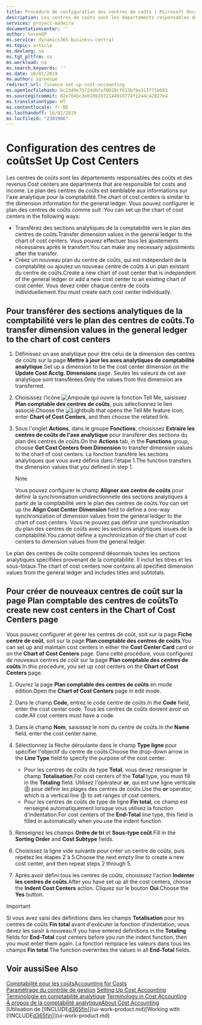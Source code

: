 ```yaml
---
title: Procédure de configuration des centres de coûts | Microsoft Docs
description: Les centres de coûts sont les départements responsables des coûts et des revenus. Le plan des centres de coûts est semblable aux informations sur l'axe analytique pour la comptabilité.
services: project-madeira
documentationcenter: ''
author: SorenGP
ms.service: dynamics365-business-central
ms.topic: article
ms.devlang: na
ms.tgt_pltfrm: na
ms.workload: na
ms.search.keywords: ''
ms.date: 10/01/2019
ms.author: sgroespe
redirect_url: finance-set-up-cost-accounting
ms.openlocfilehash: bc2349e75724dbfaf0028cf015bfbe311f75bb81
ms.sourcegitcommit: 02e704bc3e01d62072144919774f1244c42827e4
ms.translationtype: HT
ms.contentlocale: fr-BE
ms.lasthandoff: 10/01/2019
ms.locfileid: "2301966"
---
```

# <a name="set-up-cost-centers"></a><span data-ttu-id="7d25e-104">Configuration des centres de coûts</span><span class="sxs-lookup"><span data-stu-id="7d25e-104">Set Up Cost Centers</span></span>
<span data-ttu-id="7d25e-105">Les centres de coûts sont les départements responsables des coûts et des revenus.</span><span class="sxs-lookup"><span data-stu-id="7d25e-105">Cost centers are departments that are responsible for costs and income.</span></span> <span data-ttu-id="7d25e-106">Le plan des centres de coûts est semblable aux informations sur l'axe analytique pour la comptabilité.</span><span class="sxs-lookup"><span data-stu-id="7d25e-106">The chart of cost centers is similar to the dimension information for the general ledger.</span></span> <span data-ttu-id="7d25e-107">Vous pouvez configurer le plan des centres de coûts comme suit :</span><span class="sxs-lookup"><span data-stu-id="7d25e-107">You can set up the chart of cost centers in the following ways:</span></span>  

-   <span data-ttu-id="7d25e-108">Transférez des sections analytiques de la comptabilité vers le plan des centres de coûts.</span><span class="sxs-lookup"><span data-stu-id="7d25e-108">Transfer dimension values in the general ledger to the chart of cost centers.</span></span> <span data-ttu-id="7d25e-109">Vous pouvez effectuer tous les ajustements nécessaires après le transfert.</span><span class="sxs-lookup"><span data-stu-id="7d25e-109">You can make any necessary adjustments after the transfer.</span></span>  
-   <span data-ttu-id="7d25e-110">Créez un nouveau plan du centre de coûts, qui est indépendant de la comptabilité ou ajoutez un nouveau centre de coûts à un plan existant du centre de coûts.</span><span class="sxs-lookup"><span data-stu-id="7d25e-110">Create a new chart of cost center that is independent of the general ledger or add a new cost center to an existing chart of cost center.</span></span> <span data-ttu-id="7d25e-111">Vous devez créer chaque centre de coûts individuellement.</span><span class="sxs-lookup"><span data-stu-id="7d25e-111">You must create each cost center individually.</span></span>  

## <a name="to-transfer-dimension-values-in-the-general-ledger-to-the-chart-of-cost-centers"></a><span data-ttu-id="7d25e-112">Pour transférer des sections analytiques de la comptabilité vers le plan des centres de coûts.</span><span class="sxs-lookup"><span data-stu-id="7d25e-112">To transfer dimension values in the general ledger to the chart of cost centers</span></span>  
1.  <span data-ttu-id="7d25e-113">Définissez un axe analytique pour être celui de la dimension des centres de coûts sur la page **Mettre à jour les axes analytiques de comptabilité analytique**.</span><span class="sxs-lookup"><span data-stu-id="7d25e-113">Set up a dimension to be the cost center dimension on the **Update Cost Acctg. Dimensions** page.</span></span> <span data-ttu-id="7d25e-114">Seules les valeurs de cet axe analytique sont transférées.</span><span class="sxs-lookup"><span data-stu-id="7d25e-114">Only the values from this dimension are transferred.</span></span>  
2.  <span data-ttu-id="7d25e-115">Choisissez l'icône ![Ampoule qui ouvre la fonction Tell Me](media/ui-search/search_small.png "Dites-moi ce que vous voulez faire"), saisissez **Plan comptable des centres de coûts**, puis sélectionnez le lien associé.</span><span class="sxs-lookup"><span data-stu-id="7d25e-115">Choose the ![Lightbulb that opens the Tell Me feature](media/ui-search/search_small.png "Tell me what you want to do") icon, enter **Chart of Cost Centers**, and then choose the related link.</span></span>  
3.  <span data-ttu-id="7d25e-116">Sous l'onglet **Actions**, dans le groupe **Fonctions**, choisissez **Extraire les centres de coûts de l'axe analytique** pour transférer des sections du plan des centres de coûts.</span><span class="sxs-lookup"><span data-stu-id="7d25e-116">On the **Actions** tab, in the **Functions** group, choose **Get Cost Centers from Dimension** to transfer dimension values to the chart of cost centers.</span></span> <span data-ttu-id="7d25e-117">La fonction transfère les sections analytiques que vous avez définis dans l'étape 1.</span><span class="sxs-lookup"><span data-stu-id="7d25e-117">The function transfers the dimension values that you defined in step 1.</span></span>  

    > [!NOTE]  
    >  <span data-ttu-id="7d25e-118">Vous pouvez configurer le champ **Aligner axe centre de coûts** pour définir la synchronisation unidirectionnelle des sections analytiques à partir de la comptabilité vers le plan des centres de coûts.</span><span class="sxs-lookup"><span data-stu-id="7d25e-118">You can set up the **Align Cost Center Dimension**  field to define a one-way synchronization of dimension values from the general ledger to the chart of cost centers.</span></span> <span data-ttu-id="7d25e-119">Vous ne pouvez pas définir une synchronisation du plan des centres de coûts avec les sections analytiques issues de la comptabilité.</span><span class="sxs-lookup"><span data-stu-id="7d25e-119">You cannot define a synchronization of the chart of cost centers to dimension values from the general ledger.</span></span>  

<span data-ttu-id="7d25e-120">Le plan des centres de coûts comprend désormais toutes les sections analytiques spécifiées provenant de la comptabilité. Il inclut les titres et les sous-totaux.</span><span class="sxs-lookup"><span data-stu-id="7d25e-120">The chart of cost centers now contains all specified dimension values from the general ledger and includes titles and subtotals.</span></span>  

## <a name="to-create-new-cost-centers-in-the-chart-of-cost-centers-page"></a><span data-ttu-id="7d25e-121">Pour créer de nouveaux centres de coût sur la page Plan comptable des centres de coûts</span><span class="sxs-lookup"><span data-stu-id="7d25e-121">To create new cost centers in the Chart of Cost Centers page</span></span>  
<span data-ttu-id="7d25e-122">Vous pouvez configurer et gérer les centres de coût, soit sur la page **Fiche centre de coût**, soit sur la page **Plan comptable des centres de coûts**.</span><span class="sxs-lookup"><span data-stu-id="7d25e-122">You can set up and maintain cost centers in either the **Cost Center Card** card or on the **Chart of Cost Centers** page.</span></span> <span data-ttu-id="7d25e-123">Dans cette procédure, vous configurez de nouveaux centres de coût sur la page **Plan comptable des centres de coûts**.</span><span class="sxs-lookup"><span data-stu-id="7d25e-123">In this procedure, you set up cost centers on the **Chart of Cost Centers** page.</span></span>  

1. <span data-ttu-id="7d25e-124">Ouvrez la page **Plan comptable des centres de coûts** en mode édition.</span><span class="sxs-lookup"><span data-stu-id="7d25e-124">Open the **Chart of Cost Centers** page in edit mode.</span></span>  
2. <span data-ttu-id="7d25e-125">Dans le champ **Code**, entrez le code centre de coûts.</span><span class="sxs-lookup"><span data-stu-id="7d25e-125">In the **Code** field, enter the cost center code.</span></span> <span data-ttu-id="7d25e-126">Tous les centres de coûts doivent avoir un code.</span><span class="sxs-lookup"><span data-stu-id="7d25e-126">All cost centers must have a code.</span></span>  
3. <span data-ttu-id="7d25e-127">Dans le champ **Nom**, saisissez le nom du centre de coûts.</span><span class="sxs-lookup"><span data-stu-id="7d25e-127">In the **Name** field, enter the cost center name.</span></span>  
4. <span data-ttu-id="7d25e-128">Sélectionnez la flèche déroulante dans le champ **Type ligne** pour spécifier l'objectif du centre de coûts.</span><span class="sxs-lookup"><span data-stu-id="7d25e-128">Choose the drop-down arrow in the **Line Type** field to specify the purpose of the cost center.</span></span>  

    - <span data-ttu-id="7d25e-129">Pour les centres de coûts de type **Total**, vous devez renseigner le champ **Totalisation**.</span><span class="sxs-lookup"><span data-stu-id="7d25e-129">For cost centers of the **Total** type, you must fill in the **Totaling** field.</span></span> <span data-ttu-id="7d25e-130">Utilisez l'opérateur **or**, qui est une ligne verticale (**&#124;**) pour définir les plages des centres de coûts.</span><span class="sxs-lookup"><span data-stu-id="7d25e-130">Use the **or** operator, which is a vertical line (**&#124;**) to set ranges of cost centers.</span></span>  
    - <span data-ttu-id="7d25e-131">Pour les centres de coûts de type de ligne **Fin total**, ce champ est renseigné automatiquement lorsque vous utilisez la fonction d'indentation.</span><span class="sxs-lookup"><span data-stu-id="7d25e-131">For cost centers of the **End-Total** line type, this field is filled in automatically when you use the indent function.</span></span>  
5.  <span data-ttu-id="7d25e-132">Renseignez les champs **Ordre de tri** et **Sous-type coût**.</span><span class="sxs-lookup"><span data-stu-id="7d25e-132">Fill in the **Sorting Order** and **Cost Subtype** fields.</span></span>  
6.  <span data-ttu-id="7d25e-133">Choisissez la ligne vide suivante pour créer un centre de coûts, puis répétez les étapes 2 à 5.</span><span class="sxs-lookup"><span data-stu-id="7d25e-133">Choose the next empty line to create a new cost center, and then repeat steps 2 through 5.</span></span>  
7.  <span data-ttu-id="7d25e-134">Après avoir défini tous les centres de coûts, choisissez l'action **Indenter les centres de coûts**.</span><span class="sxs-lookup"><span data-stu-id="7d25e-134">After you have set up all the cost centers, choose the **Indent Cost Centers** action.</span></span> <span data-ttu-id="7d25e-135">Cliquez sur le bouton **Oui**.</span><span class="sxs-lookup"><span data-stu-id="7d25e-135">Choose the **Yes** button.</span></span>  

> [!IMPORTANT]  
>  <span data-ttu-id="7d25e-136">Si vous avez saisi des définitions dans les champs **Totalisation** pour les centres de coûts **Fin total** avant d'exécuter la fonction d'indentation, vous devez les saisir à nouveau.</span><span class="sxs-lookup"><span data-stu-id="7d25e-136">If you have entered definitions in the **Totaling** fields for **End-Total** cost centers before you run the indent function, then you must enter them again.</span></span> <span data-ttu-id="7d25e-137">La fonction remplace les valeurs dans tous les champs **Fin total**.</span><span class="sxs-lookup"><span data-stu-id="7d25e-137">The function overwrites the values in all **End-Total** fields.</span></span>  

## <a name="see-also"></a><span data-ttu-id="7d25e-138">Voir aussi</span><span class="sxs-lookup"><span data-stu-id="7d25e-138">See Also</span></span>  
[<span data-ttu-id="7d25e-139">Comptabilité pour les coûts</span><span class="sxs-lookup"><span data-stu-id="7d25e-139">Accounting for Costs</span></span>](finance-manage-cost-accounting.md)  
<span data-ttu-id="7d25e-140">[Paramétrage du contrôle de gestion](finance-set-up-cost-accounting.md) </span><span class="sxs-lookup"><span data-stu-id="7d25e-140">[Setting Up Cost Accounting](finance-set-up-cost-accounting.md) </span></span>  
<span data-ttu-id="7d25e-141">[Terminologie en comptabilité analytique](finance-terminology-in-cost-accounting.md) </span><span class="sxs-lookup"><span data-stu-id="7d25e-141">[Terminology in Cost Accounting](finance-terminology-in-cost-accounting.md) </span></span>  
[<span data-ttu-id="7d25e-142">À propos de la comptabilité analytique</span><span class="sxs-lookup"><span data-stu-id="7d25e-142">About Cost Accounting</span></span>](finance-about-cost-accounting.md)  
<span data-ttu-id="7d25e-143">[Utilisation de [!INCLUDE[d365fin](includes/d365fin_md.md)]](ui-work-product.md)</span><span class="sxs-lookup"><span data-stu-id="7d25e-143">[Working with [!INCLUDE[d365fin](includes/d365fin_md.md)]](ui-work-product.md)</span></span>
